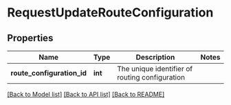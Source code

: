 # RequestUpdateRouteConfiguration

## Properties
Name | Type | Description | Notes
------------ | ------------- | ------------- | -------------
**route_configuration_id** | **int** | The unique identifier of routing configuration | 

[[Back to Model list]](../../README.md#documentation-for-models) [[Back to API list]](../../README.md#documentation-for-api-endpoints) [[Back to README]](../../README.md)

